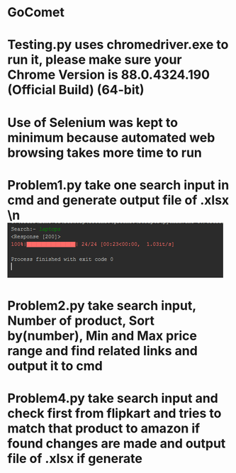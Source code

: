 # GoComet
# Testing.py uses chromedriver.exe to run it, please make sure your Chrome Version is 88.0.4324.190 (Official Build) (64-bit)
# Use of Selenium was kept to minimum because automated web browsing takes more time to run
# Problem1.py take one search input in cmd and generate output file of .xlsx \n ![P1](https://github.com/Rishabhjaiswal0111/GoComet/blob/master/gocomet/img/img/p1.PNG)
# Problem2.py take search input, Number of product, Sort by(number), Min and Max price range and find related links and output it to cmd
# Problem4.py take search input and check first from flipkart and tries to match that product to amazon if found changes are made and output file of .xlsx if generate
